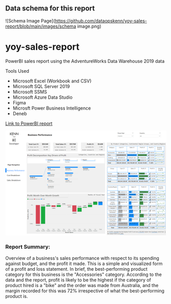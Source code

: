 ## Data schema for this report 
![Schema Image Page](https://github.com/dataopskenn/yoy-sales-report/blob/main/images/schema image.png)

# yoy-sales-report
PowerBI sales report using the AdventureWorks Data Warehouse 2019 data

Tools Used
- Microsoft Excel (Workbook and CSV)
- Microsoft SQL Server 2019
- Microsoft SSMS
- Microsoft Azure Data Studio
- Figma
- Microsft Power Business Intelligence
- Deneb

[Link to PowerBI report](https://app.powerbi.com/view?r=eyJrIjoiZDAxNjI3ZjItZDJlZS00YTJmLTg3YTgtMjc1NWE2NDYyYzE2IiwidCI6IjliNTk3NjNmLTc2NDktNDM0Zi1iNGJmLWRmYTg3NGU4OGY4NyJ9)

![Front Page](https://github.com/dataopskenn/yoy-sales-report/blob/main/images/adventureworks_sales.png)


### Report Summary:

Overview of a business's sales performance with respect to its spending against budget, and the profit it made. This is a simple and visualized form of a profit and loss statement.
In brief, the best-performing product category for this business is the "Accessories" category. According to the data and the report, profit is likely to be the highest if the category of product hired is a "bike" and the order was made from Australia, and the margin recorded for this was 72% irrespective of what the best-performing product is. 
